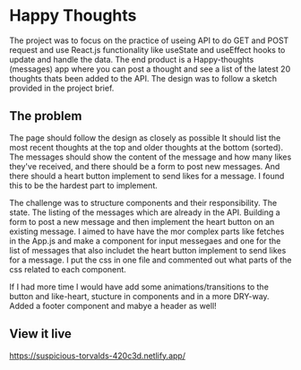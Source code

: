 # Happy Thoughts

The project was to focus on the practice of useing API to do GET and POST request and use React.js functionality like useState and useEffect hooks to update and handle the data. The end product is a Happy-thoughts (messages) app where you can post a thought and see a list of the latest 20 thoughts thats been added to the API.
The design was to follow a sketch provided in the project brief.


## The problem
The page should follow the design as closely as possible
It should list the most recent thoughts at the top and older thoughts at the bottom (sorted).
The messages should show the content of the message and how many likes they've received, and there should be a form to post new messages.
And there should a heart button implement to send likes for a message. I found this to be the hardest part to implement.

The challenge was to structure components and their responsibility. The state. The listing of the messages which are already in the API. Building a form to post a new message and then implement the heart button on an existing message. I aimed to have have the mor complex parts like fetches in the App.js and make a component for input messegaes and one for the list of messages that also includet the heart button implement to send likes for a message. I put the css in one file and commented out what parts of the css related to each component.

If I had more time I would have add some animations/transitions to the button and like-heart, stucture in components and in a more DRY-way. Added a footer component and mabye a header as well!

## View it live

https://suspicious-torvalds-420c3d.netlify.app/
